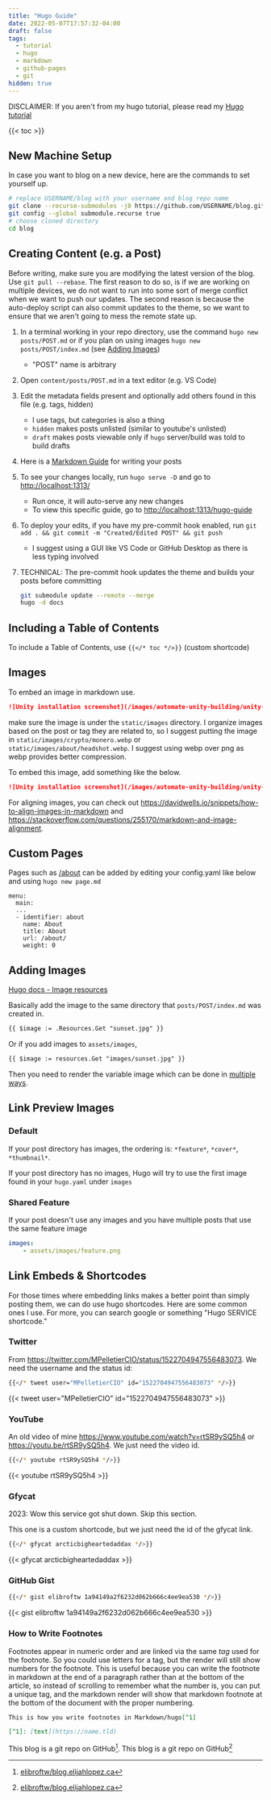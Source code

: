 ```yaml
---
title: "Hugo Guide"
date: 2022-05-07T17:57:32-04:00
draft: false
tags:
  - tutorial
  - hugo
  - markdown
  - github-pages
  - git
hidden: true
---
```


DISCLAIMER: If you aren't from my hugo tutorial, please read my [Hugo tutorial](/posts/hugo-tutorial/#prerequisites)

<!-- table of contents -->

{{< toc >}}

## New Machine Setup

In case you want to blog on a new device, here are the commands to set yourself up.

```bash
# replace USERNAME/blog with your username and blog repo name
git clone --recurse-submodules -j8 https://github.com/USERNAME/blog.git
git config --global submodule.recurse true
# choose cloned directory
cd blog
```

## Creating Content (e.g. a Post)

Before writing, make sure you are modifying the latest version of the blog. Use `git pull --rebase`. The first reason to do so, is if we are working on multiple devices, we do not want to run into some sort of merge conflict when we want to push our updates. The second reason is because the auto-deploy script can also commit updates to the theme, so we want to ensure that we aren't going to mess the remote state up.

1. In a terminal working in your repo directory, use the command `hugo new posts/POST.md` or if you plan on using images `hugo new posts/POST/index.md` (see [Adding Images](#adding-images))
    - "POST" name is arbitrary
2. Open `content/posts/POST.md` in a text editor (e.g. VS Code)
3. Edit the metadata fields present and optionally add others found in this file (e.g. tags, hidden)
    - I use tags, but categories is also a thing
    - `hidden` makes posts unlisted (similar to youtube's unlisted)
    - `draft` makes posts viewable only if `hugo` server/build was told to build drafts
4. Here is a [Markdown Guide](https://www.markdownguide.org/basic-syntax/) for writing your posts
5. To see your changes locally, run `hugo serve -D` and go to [http://localhost:1313/](http://localhost:1313/)
    - Run once, it will auto-serve any new changes
    - To view this specific guide, go to [http://localhost:1313/hugo-guide](http://localhost:1313/hugo-guide)
6. To deploy your edits, if you have my pre-commit hook enabled, run `git add . && git commit -m "Created/Edited POST" && git push`
    - I suggest using a GUI like VS Code or GitHub Desktop as there is less typing involved
7. TECHNICAL: The pre-commit hook updates the theme and builds your posts before committing

    ```bash
    git submodule update --remote --merge
    hugo -d docs
    ```

## Including a Table of Contents

To include a Table of Contents, use `{{</* toc */>}}` (custom shortcode)

## Images

To embed an image in markdown use.

```md
![Unity installation screenshot](/images/automate-unity-building/unity-hub.webp)
```

 make sure the image is under the `static/images` directory. I organize images based on the post or tag they
are related to, so I suggest putting the image in `static/images/crypto/monero.webp` or `static/images/about/headshot.webp`. I suggest using webp over png as webp provides better compression.

To embed this image, add something like the below.

```md
![Unity installation screenshot](/images/automate-unity-building/unity-hub.webp)
```

For aligning images, you can check out https://davidwells.io/snippets/how-to-align-images-in-markdown and https://stackoverflow.com/questions/255170/markdown-and-image-alignment.

## Custom Pages

Pages such as [/about](/about) can be added by editing your config.yaml like below and using `hugo new page.md`

```.
menu:
  main:
  ...
  - identifier: about
    name: About
    title: About
    url: /about/
    weight: 0
```

## Adding Images

[Hugo docs - Image resources ](https://gohugo.io/content-management/image-processing/#image-resources)

Basically add the image to the same directory that `posts/POST/index.md` was created in.

```md
{{ $image := .Resources.Get "sunset.jpg" }}
```

Or if you add images to `assets/images`,

```md
{{ $image := resources.Get "images/sunset.jpg" }}
```

Then you need to render the variable image which can be done in [multiple ways](https://gohugo.io/content-management/image-processing/#image-rendering).

## Link Preview Images

### Default

If your post directory has images, the ordering is: `*feature*`, `*cover*`, `*thumbnail*`.

If your post directory has no images, Hugo will try to use the first image found in your `hugo.yaml` under `images`

### Shared Feature

If your post doesn't use any images and you have multiple posts that use the same feature image

```yml
images:
    - assets/images/feature.png
```

## Link Embeds & Shortcodes

For those times where embedding links makes a better point than simply posting them, we can do use hugo shortcodes.
Here are some common ones I use. For more, you can search google or something "Hugo SERVICE shortcode."

### Twitter

From https://twitter.com/MPelletierCIO/status/1522704947556483073.
We need the username and the status id:

```bash
{{</* tweet user="MPelletierCIO" id="1522704947556483073" */>}}
```

{{< tweet user="MPelletierCIO" id="1522704947556483073" >}}

### YouTube

An old video of mine https://www.youtube.com/watch?v=rtSR9ySQ5h4 or https://youtu.be/rtSR9ySQ5h4.
We just need the video id.

```bash
{{</* youtube rtSR9ySQ5h4 */>}}
```

{{< youtube rtSR9ySQ5h4 >}}

### Gfycat

2023: Wow this service got shut down. Skip this section.

This one is a custom shortcode, but we just need the id of the gfycat link.

```bash
{{</* gfycat arcticbigheartedaddax */>}}
```

{{< gfycat arcticbigheartedaddax >}}

### GitHub Gist

```bash
{{</* gist elibroftw 1a94149a2f6232d062b666c4ee9ea530 */>}}
```

{{< gist elibroftw 1a94149a2f6232d062b666c4ee9ea530 >}}

### How to Write Footnotes

Footnotes appear in numeric order and are linked via the same _tag_ used for the footnote. So you could use letters for a tag, but the render will still show numbers for the footnote. This is useful because you can write the footnote in markdown at the end of a paragraph rather than at the bottom of the article, so instead of scrolling to remember what the number is, you can put a unique tag, and the markdown render will show that markdown footnote at the bottom of the document with the proper numbering.

```markdown
This is how you write footnotes in Markdown/hugo[^1]

[^1]: [text](https://name.tld)
```

This blog is a git repo on GitHub[^1]. This blog is a git repo on GitHub[^github]

[^1]: [elibroftw/blog.elijahlopez.ca](https://github.com/elibroftw/blog.elijahlopez.ca)
[^github]: [elibroftw/blog.elijahlopez.ca](https://github.com/elibroftw/blog.elijahlopez.ca)